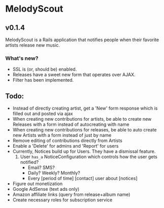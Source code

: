 # MelodyScout

## v0.1.4

MelodyScout is a Rails application that notifies people when their favorite artists release new music.

### What's new?

* SSL is (or, should be) enabled. 
* Releases have a sweet new form that operates over AJAX.
* Filter has been implemented.

## Todo:

* Instead of directly creating artist, get a 'New' form response which is filled out and posted via ajax
* When creating new contributions for artists, be able to create new Releases with a form instead of autocreating with name
* When creating new contributions for releases, be able to auto create new Artists with a form instead of just by name
* Remove editing of contributions directly from Artists
* Enable a 'Delete' for admins and 'Report' for users
* Currently, Notices build up for Users. They have a dismissal feature.
    1. User `has_a` NoticeConfiguration which controls how the user gets notified?
        * Email? SMS?
        * Daily? Weekly? Monthly?
        * Every [period of time] [contact] user about [notices] 
* Figure out monetization
* Google AdSense (text ads only)
* Amazon affiliate links (query from release+album name)
* Create necessary roles for subscription service

